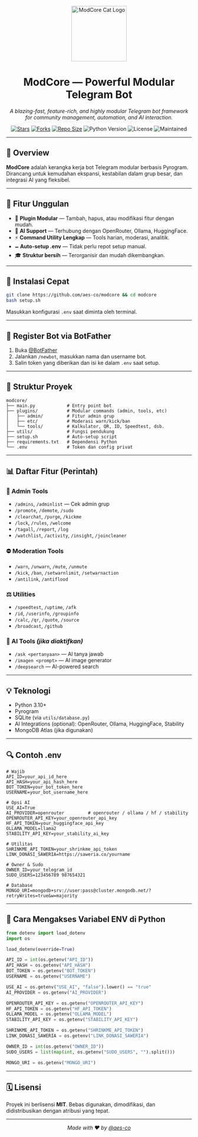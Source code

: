 <p align="center">
  <img src="https://github.com/images/mona-whisper.gif" alt="ModCore Cat Logo" width="150"/>
</p>

<h1 align="center">
  <b>ModCore — Powerful Modular Telegram Bot</b>
</h1>

<p align="center">
  <i>A blazing-fast, feature-rich, and highly modular Telegram bot framework for community management, automation, and AI interaction.</i>
</p>

<p align="center">
  <a href="https://github.com/aes-co/modcore"><img src="https://img.shields.io/github/stars/aes-co/modcore?style=flat-square&color=yellow" alt="Stars"/></a>
  <a href="https://github.com/aes-co/modcore/fork"><img src="https://img.shields.io/github/forks/aes-co/modcore?style=flat-square&color=orange" alt="Forks"/></a>
  <a href="https://github.com/aes-co/modcore"><img src="https://img.shields.io/github/repo-size/aes-co/modcore?style=flat-square&color=green" alt="Repo Size"/></a>
  <img src="https://img.shields.io/badge/Python-3.10+-blue?style=flat-square" alt="Python Version"/>
  <img src="https://img.shields.io/badge/License-MIT-lightgrey?style=flat-square" alt="License"/>
  <img src="https://img.shields.io/badge/Maintained-Yes-brightgreen?style=flat-square" alt="Maintained"/>
</p>

---

## 🧠 Overview

**ModCore** adalah kerangka kerja bot Telegram modular berbasis Pyrogram. Dirancang untuk kemudahan ekspansi, kestabilan dalam grup besar, dan integrasi AI yang fleksibel.

---

## 🚀 Fitur Unggulan

* 🔹 **Plugin Modular** — Tambah, hapus, atau modifikasi fitur dengan mudah.
* 🤖 **AI Support** — Terhubung dengan OpenRouter, Ollama, HuggingFace.
* ⚡️ **Command Utility Lengkap** — Tools harian, moderasi, analitik.
* 🗕️ **Auto-setup .env** — Tidak perlu repot setup manual.
* 🎓 **Struktur bersih** — Terorganisir dan mudah dikembangkan.

---

## 🔧 Instalasi Cepat

```bash
git clone https://github.com/aes-co/modcore && cd modcore
bash setup.sh
```

Masukkan konfigurasi `.env` saat diminta oleh terminal.

---

## 💎 Register Bot via BotFather

1. Buka [@BotFather](https://t.me/BotFather)
2. Jalankan `/newbot`, masukkan nama dan username bot.
3. Salin token yang diberikan dan isi ke dalam `.env` saat setup.

---

## 📂 Struktur Proyek

```
modcore/
├── main.py            # Entry point bot
├── plugins/           # Modular commands (admin, tools, etc)
│   ├── admin/         # Fitur admin grup
│   ├── etc/           # Moderasi warn/kick/ban
│   └── tools/         # Kalkulator, QR, ID, Speedtest, dsb.
├── utils/             # Fungsi pendukung
├── setup.sh           # Auto-setup script
├── requirements.txt   # Dependensi Python
└── .env               # Token dan config privat
```

---

## 📊 Daftar Fitur (Perintah)

### 🚧 Admin Tools

* `/admins`, `/adminlist` — Cek admin grup
* `/promote`, `/demote`, `/sudo`
* `/clearchat`, `/purge`, `/kickme`
* `/lock`, `/rules`, `/welcome`
* `/tagall`, `/report`, `/log`
* `/watchlist`, `/activity`, `/insight`, `/joincleaner`

### ⛔️ Moderation Tools

* `/warn`, `/unwarn`, `/mute`, `/unmute`
* `/kick`, `/ban`, `/setwarnlimit`, `/setwarnaction`
* `/antilink`, `/antiflood`

### ⚖️ Utilities

* `/speedtest`, `/uptime`, `/afk`
* `/id`, `/userinfo`, `/groupinfo`
* `/calc`, `/qr`, `/quote`, `/source`
* `/broadcast`, `/github`

### 🧠 AI Tools *(jika diaktifkan)*

* `/ask <pertanyaan>` — AI tanya jawab
* `/imagen <prompt>` — AI image generator
* `/deepsearch` — AI-powered search

---

## 💡 Teknologi

* Python 3.10+
* Pyrogram
* SQLite (via `utils/database.py`)
* AI Integrations (optional): OpenRouter, Ollama, HuggingFace, Stability
* MongoDB Atlas (jika digunakan)

---

## 🔍 Contoh .env

```env
# Wajib
API_ID=your_api_id_here
API_HASH=your_api_hash_here
BOT_TOKEN=your_bot_token_here
USERNAME=your_bot_username_here

# Opsi AI
USE_AI=True
AI_PROVIDER=openrouter         # openrouter / ollama / hf / stability
OPENROUTER_API_KEY=your_openrouter_api_key
HF_API_TOKEN=your_huggingface_api_key
OLLAMA_MODEL=llama2
STABILITY_API_KEY=your_stability_ai_key

# Utilitas
SHRINKME_API_TOKEN=your_shrinkme_api_token
LINK_DONASI_SAWERIA=https://saweria.co/yourname

# Owner & Sudo
OWNER_ID=your_telegram_id
SUDO_USERS=123456789 987654321

# Database
MONGO_URI=mongodb+srv://user:pass@cluster.mongodb.net/?retryWrites=true&w=majority
```

---

## 🔧 Cara Mengakses Variabel ENV di Python

```python
from dotenv import load_dotenv
import os

load_dotenv(override=True)

API_ID = int(os.getenv("API_ID"))
API_HASH = os.getenv("API_HASH")
BOT_TOKEN = os.getenv("BOT_TOKEN")
USERNAME = os.getenv("USERNAME")

USE_AI = os.getenv("USE_AI", "false").lower() == "true"
AI_PROVIDER = os.getenv("AI_PROVIDER")

OPENROUTER_API_KEY = os.getenv("OPENROUTER_API_KEY")
HF_API_TOKEN = os.getenv("HF_API_TOKEN")
OLLAMA_MODEL = os.getenv("OLLAMA_MODEL")
STABILITY_API_KEY = os.getenv("STABILITY_API_KEY")

SHRINKME_API_TOKEN = os.getenv("SHRINKME_API_TOKEN")
LINK_DONASI_SAWERIA = os.getenv("LINK_DONASI_SAWERIA")

OWNER_ID = int(os.getenv("OWNER_ID"))
SUDO_USERS = list(map(int, os.getenv("SUDO_USERS", "").split()))

MONGO_URI = os.getenv("MONGO_URI")
```

---

## 🗓️ Lisensi

Proyek ini berlisensi **MIT**. Bebas digunakan, dimodifikasi, dan didistribusikan dengan atribusi yang tepat.

---

<p align="center">
  <i>Made with ❤️ by <a href="https://t.me/aesneverhere">@aes-co</a></i>
</p>
